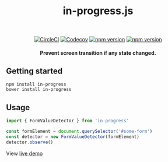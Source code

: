 <h1 align="center">
  <br>
  in-progress.js
  <br>
  <br>
</h1>
<p align="center">
  <a href="https://circleci.com/gh/Leko/in-progress.js/tree/master"><img src="https://circleci.com/gh/Leko/in-progress.js/tree/master.svg?style=shield" alt="CircleCI"></a>
  <a href="https://codecov.io/gh/Leko/in-progress.js"><img src="https://codecov.io/gh/Leko/in-progress.js/branch/master/graph/badge.svg" alt="Codecov" /></a>
  <a href="https://www.npmjs.com/package/in-progress"><img src="https://img.shields.io/npm/v/in-progress.svg" alt="npm version"></a>
  <a href="https://github.com/Leko/in-progress.js"><img src="https://img.shields.io/bower/v/in-progress.svg" alt="npm version"></a>
</p>
<h4 align="center">Prevent screen transition if any state changed.</h4>

## Getting started
```
npm install in-progress
bower install in-progress
```

## Usage
```js
import { FormValueDetector } from 'in-progress'

const formElement = document.querySelector('#some-form')
const detector = new FormValueDetector(formElement)
detector.observe()
```

View [live demo](https://leko.github.io/in-progress.js/)
